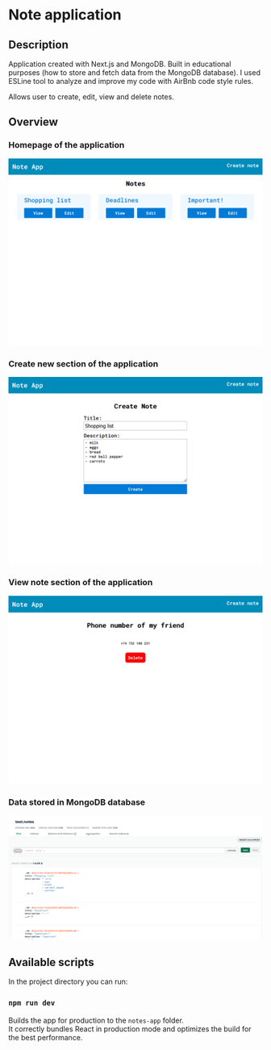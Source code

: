 # Note application

## Description
Application created with Next.js and MongoDB. Built in educational purposes (how to store and fetch data from the MongoDB database). I used ESLine tool to analyze and improve my code with AirBnb code style rules.

Allows user to create, edit, view and delete notes.

## Overview

### Homepage of the application
![homepage](./screenshots/homepage.png)

### Create new section of the application
![create-new-note](./screenshots/create-new-note.png)

### View note section of the application
![view-note](./screenshots/view-note.png)

### Data stored in MongoDB database
![mognodb](./screenshots/mongodb.png)

## Available scripts

In the project directory you can run:

### `npm run dev`

Builds the app for production to the `notes-app` folder.\
It correctly bundles React in production mode and optimizes the build for the best performance.